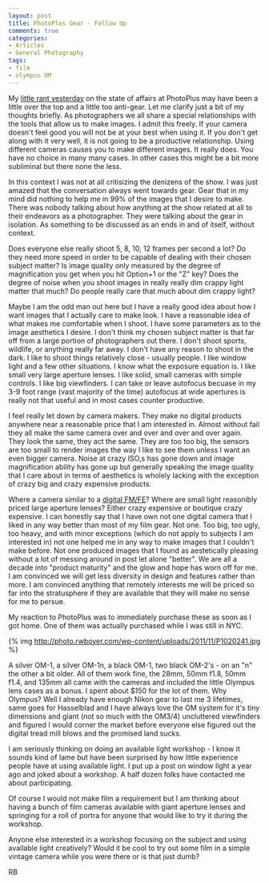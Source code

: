 ```yaml
---
layout: post
title: PhotoPlus Gear - Follow Up
comments: true
categories:
- Articles
- General Photography
tags:
- film
- olympus OM
---
```

My <a href="http://photo.rwboyer.com/2011/11/02/photoplus-expo-whatever/">little rant yesterday</a> on the state of affairs at PhotoPlus may have been a little over the top and a little too anti-gear. Let me clarify just a bit of my thoughts briefly. As photographers we all share a special relationships with the tools that allow us to make images. I admit this freely. If your camera doesn't feel good you will not be at your best when using it. If you don't get along with it very well, it is not going to be a productive relationship. Using different cameras causes you to make different images. It really does. You have no choice in many many cases. In other cases this might be a bit more subliminal but there none the less.

In this context I was not at all critisizing the denizens of the show. I was just amazed that the conversation always went towards gear. Gear that in my mind did nothing to help me in 99%  of the images that I desire to make. There was nobody talking about how anything at the show related at all to their endeavors as a photographer. They were talking about the gear in isolation. As something to be discussed as an ends in and of itself, without context.

Does everyone else really shoot 5, 8, 10, 12 frames per second a lot? Do they need more speed in order to be capable of dealing with their chosen subject matter? Is image quality only measured by the degree of magnification you get when you hit Option+1 or the "Z" key? Does the degree of noise when you shoot images in really really dim crappy light matter that much? Do people really care that much about dim crappy light?

Maybe I am the odd man out here but I have a really good idea about how I want images that I actually care to make look. I have a reasonable idea of what makes me comfortable when I shoot. I have some parameters as to the image aesthetics I desire. I don't think my chosen subject matter is that far off from a large portion of photographers out there. I don't shoot sports, wildlife, or anything really far away. I don't have any reason to shoot in the dark. I like to shoot things relatively close - usually people. I like window light and a few other situations. I know what the exposure equation is. I like small very large aperture lenses. I like solid, small cameras with simple controls. I like big viewfinders. I can take or leave autofocus becuase in my 3-9 foot range (vast majority of the time) autofocus at wide apertures is really not that useful and in most cases counter productive.

I feel really let down by camera makers. They make no digital products anywhere near a reasonable price that I am interested in. Almost without fail they all make the same camera over and over and over and over again. They look the same, they act the same. They are too too big, the sensors are too small to render images the way I like to see them unless I want an even bigger camera. Noise at crazy ISO,s has gone down and image magnification ability has gone up but generally speaking the image quality that I care about in terms of aesthetics is wholely lacking with the exception of crazy big and crazy expensive products.

Where a camera similar to a <a href="http://photo.rwboyer.com/2011/06/28/new-nikon-digital-camera-annoucement/">digital FM/FE</a>? Where are small light reasonibly priced large aperture lenses? Either crazy expensive or boutique crazy expensive. I can honestly say that I have own not one digital camera that I liked in any way better than most of my film gear. Not one. Too big, too ugly, too heavy, and with minor exceptions (which do not apply to subjects I am interested in) not one helped me in any way to make images that I couldn't make before. Not one produced images that I found as aestetically pleasing without a lot of messing around in post let alone "better". We are all a decade into "product maturity" and the glow and hope has worn off for me. I am convinced we will get less diversity in design and features rather than more. I am convinced anything that remotely interests me will be priced so far into the stratusphere if they are available that they will make no sense for me to persue.

My reaction to PhotoPlus was to immediately purchase these as soon as I got home. One of them was actually purchased while I was still in NYC.

{% img http://photo.rwboyer.com/wp-content/uploads/2011/11/P1020241.jpg %}

A silver OM-1, a silver OM-1n, a black OM-1, two black OM-2's - on an "n" the other a bit older. All of them work fine, the 28mm, 50mm f1.8, 50mm f1.4, and 135mm all came with the cameras and included the little Olympus lens cases as a bonus. I spent about $150 for the lot of them. Why Olympus? Well I already have enough Nikon gear to last me 3 lifetimes, same goes for Hasselblad and I have always love the OM system for it's tiny dimensions and giant (not so much with the OM3/4) uncluttered viewfinders and figured I would corner the market before everyone else figured out the digital tread mill blows and the promised land sucks.

I am seriously thinking on doing an available light workshop - I know it sounds kind of lame but have been surprised by how little experience people have at using available light. I put up a post on window light a year ago and joked about a workshop. A half dozen folks have contacted me about participating.

Of course I would not make film a requirement but I am thinking about having a bunch of film cameras available with giant aperture lenses and springing for a roll of portra for anyone that would like to try it during the workshop.

Anyone else interested in a workshop focusing on the subject and using available light creatively? Would it be cool to try out some film in a simple vintage camera while you were there or is that just dumb?

RB